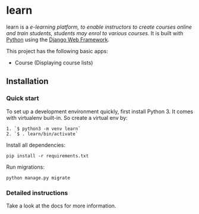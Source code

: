 

# learn

learn is a _e-learning platform, to enable instructors to create courses online and train students, students may enrol to various courses_. It is built with [Python][0] using the [Django Web Framework][1].

This project has the following basic apps:

* Course (Displaying course lists)

## Installation

### Quick start

To set up a development environment quickly, first install Python 3. It
comes with virtualenv built-in. So create a virtual env by:

    1. `$ python3 -m venv learn`
    2. `$ . learn/bin/activate`

Install all dependencies:

    pip install -r requirements.txt

Run migrations:

    python manage.py migrate

### Detailed instructions

Take a look at the docs for more information.

[0]: https://www.python.org/
[1]: https://www.djangoproject.com/
